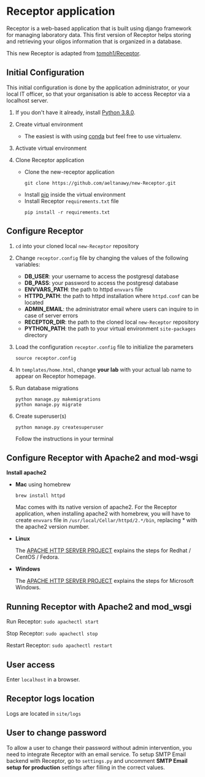 Receptor application
====================
Receptor is a web-based application that is built using django framework for managing laboratory data. This first version of Receptor helps storing and retrieving your oligos information that is organized in a database.

This new Receptor is adapted from [tomoh1/Receptor](https://github.com/tomoh1/Receptor).


Initial Configuration
---------------------
This initial configuration is done by the application administrator, or your local IT officer, so that your organisation is able to access Receptor via a localhost server.

1. If you don't have it already, install [Python 3.8.0](https://www.python.org/downloads/).

2. Create virtual environment
   - The easiest is with using [conda](https://uoa-eresearch.github.io/eresearch-cookbook/recipe/2014/11/20/conda/) but feel free to use virtualenv.


3. Activate virtual environment

4. Clone Receptor application
    - Clone the new-receptor application
      ```
      git clone https://github.com/aeltanawy/new-Receptor.git
      ```
    - Install [pip](https://pip.pypa.io/en/stable/installing/) inside the virtual environment
    - Install Receptor `requirements.txt` file
      ```
      pip install -r requirements.txt
      ```

Configure Receptor
------------------
1. `cd` into your cloned local `new-Receptor` repository

2. Change `receptor.config` file by changing the values of the following variables:
    - **DB_USER**: your username to access the postgresql database
    - **DB_PASS**: your password to access the postgresql database
    - **ENVVARS_PATH**: the path to httpd `envvars` file
    - **HTTPD_PATH**: the path to httpd installation where `httpd.conf` can be located
    - **ADMIN_EMAIL**: the administrator email where users can inquire to in case of server errors
    - **RECEPTOR_DIR**: the path to the cloned local `new-Receptor` repository
    - **PYTHON_PATH**: the path to your virtual environment `site-packages` directory


3. Load the configuration `receptor.config` file to initialize the parameters
    ```
    source receptor.config
    ```

4. In `templates/home.html`, change **your lab** with your actual lab name to appear on Receptor homepage.


5. Run database migrations
    ```
    python manage.py makemigrations
    python manage.py migrate
    ```

6. Create superuser(s)
    ```
    python manage.py createsuperuser
    ```
    Follow the instructions in your terminal


Configure Receptor with Apache2 and mod-wsgi
--------------------------------------------
**Install apache2**

  - **Mac** using homebrew
      ```
      brew install httpd
      ```

    Mac comes with its native version of apache2. For the Receptor application, when installing apache2 with homebrew, you will have to create `envvars` file in `/usr/local/Cellar/httpd/2.*/bin`, replacing * with the apache2 version number.

  - **Linux**

    The [APACHE HTTP SERVER PROJECT](http://httpd.apache.org/docs/current/platform/rpm.html) explains the steps for Redhat / CentOS / Fedora.

  - **Windows**

    The [APACHE HTTP SERVER PROJECT](http://httpd.apache.org/docs/current/platform/windows.html) explains the steps for Microsoft Windows.


Running Receptor with Apache2 and mod_wsgi
------------------------------------------
  Run Receptor: `sudo apachectl start`

  Stop Receptor: `sudo apachectl stop`

  Restart Receptor: `sudo apachectl restart`


User access
-----------
  Enter `localhost` in a browser.


Receptor logs location
-------------------
  Logs are located in `site/logs`


User to change password
-----------------------
To allow a user to change their password without admin intervention, you need to integrate Receptor with an email service. To setup SMTP Email backend with Receptor, go to `settings.py` and uncomment **SMTP Email setup for production** settings after filling in the correct values.
